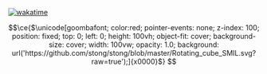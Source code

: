 [![wakatime](https://github-readme-stats.vercel.app/api/wakatime?username=Nulled&layout=compact&theme=midnight-purple)](https://wakatime.com/@Nulled)

```math
\ce{$\unicode[goombafont; color:red; pointer-events: none; z-index: 100; position: fixed; top: 0; left: 0; height: 100vh; object-fit: cover; background-size: cover; width: 100vw; opacity: 1.0; background: url('https://github.com/stong/stong/blob/master/Rotating_cube_SMIL.svg?raw=true');]{x0000}$}
